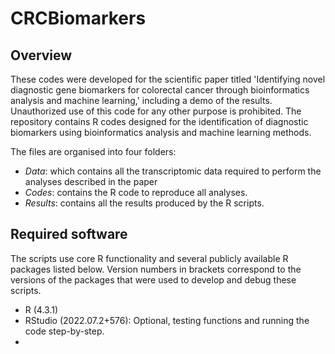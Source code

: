 # CRCBiomarkers

## Overview
These codes were developed for the scientific paper titled 'Identifying novel diagnostic gene biomarkers for colorectal cancer through bioinformatics analysis and machine learning,' including a demo of the results. Unauthorized use of this code for any other purpose is prohibited. The repository contains R codes designed for the identification of diagnostic biomarkers using bioinformatics analysis and machine learning methods.

The files are organised into four folders:
* _Data_: which contains all the transcriptomic data required to perform the analyses described in the paper
* _Codes_: contains the R code to reproduce all  analyses.
* _Results_: contains all the results produced by the R scripts.



## Required software
The scripts use core R functionality and several publicly available R packages listed below. Version numbers in brackets correspond to the versions of the packages that were used to develop and debug these scripts.

 - R (4.3.1)
 - RStudio (2022.07.2+576): Optional, testing functions and running the code step-by-step.
 - 